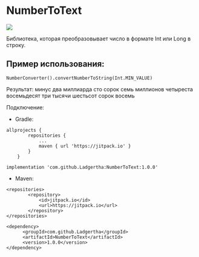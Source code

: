 # NumberToText
[![](https://jitpack.io/v/Ladgertha/NumberToText.svg)](https://jitpack.io/#Ladgertha/NumberToText)

Библиотека, которая преобразовывает число в формате Int или Long в строку.

## Пример использования:
```
NumberConverter().convertNumberToString(Int.MIN_VALUE)
```
Результат:
минус два миллиарда сто сорок семь миллионов четыреста восемьдесят три тысячи шестьсот сорок восемь

Подключение:
- Gradle:
```
allprojects {
		repositories {
			...
			maven { url 'https://jitpack.io' }
		}
	}
```
```
implementation 'com.github.Ladgertha:NumberToText:1.0.0'
```

- Maven:
```
<repositories>
		<repository>
		    <id>jitpack.io</id>
		    <url>https://jitpack.io</url>
		</repository>
</repositories>
```
```
<dependency>
	  <groupId>com.github.Ladgertha</groupId>
	  <artifactId>NumberToText</artifactId>
	  <version>1.0.0</version>
</dependency>
  ```
